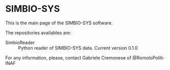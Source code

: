# SIMBIO-SYS
 This is the main page of the SIMBIO-SYS software.

The repositories availables are:

<dl>
 <dt>SimbioReader</dt><dd> Python reader of SIMBIO-SYS data. Current version 0.1.0</dd>
 </dl>
 
<div class="hilighted">For any information, please, contact Gabriele Cremonese of @RomoloPoliti-INAF </div>

